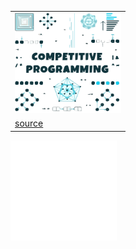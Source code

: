 <span>
    <table align=left>
        <tr>
        <td>
            <img src="_files/competitive-programming.svg" width="170" height="160" alt="Click to see the source">
        </td>
        </tr>
    <tr>
        <td>
	        <a href="https://github.com/esix/competitive-programming">source</a>
        </td>
    </tr>
    </table>
</span>

<span >
	<a href="https://github.com/esix/esix.github.io/tree/master/source/demo/15">
		<img src="_files/15.svg" width="170" height="160" alt="Click to see the source">
	</a>
</span>

